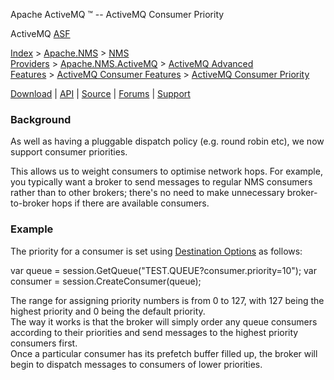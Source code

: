 Apache ActiveMQ ™ -- ActiveMQ Consumer Priority 

ActiveMQ [ASF](http://www.apache.org)

[Index](index.html) > [Apache.NMS](apachenms.html) > [NMS Providers](nms-providers.html) > [Apache.NMS.ActiveMQ](apachenmsactivemq.html) > [ActiveMQ Advanced Features](activemq-advanced-features.html) > [ActiveMQ Consumer Features](activemq-consumer-features.html) > [ActiveMQ Consumer Priority](activemq-consumer-priority.html)

[Download](download.html) | [API](nms-api.html) | [Source](source.html) | [Forums](http://activemq.apache.org/discussion-forums.html) | [Support](http://activemq.apache.org/support.html)

### Background

As well as having a pluggable dispatch policy (e.g. round robin etc), we now support consumer priorities.

This allows us to weight consumers to optimise network hops. For example, you typically want a broker to send messages to regular NMS consumers rather than to other brokers; there's no need to make unnecessary broker-to-broker hops if there are available consumers.

### Example

The priority for a consumer is set using [Destination Options](activemq-uri-configuration.html) as follows:

var queue = session.GetQueue("TEST.QUEUE?consumer.priority=10");
var consumer = session.CreateConsumer(queue);

The range for assigning priority numbers is from 0 to 127, with 127 being the highest priority and 0 being the default priority.  
The way it works is that the broker will simply order any queue consumers according to their priorities and send messages to the highest priority consumers first.  
Once a particular consumer has its prefetch buffer filled up, the broker will begin to dispatch messages to consumers of lower priorities.


